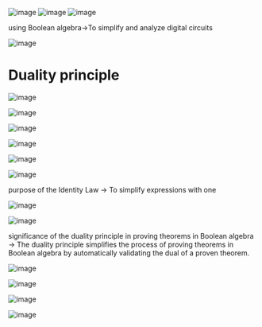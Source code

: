 ![image](https://github.com/user-attachments/assets/28b2f783-bd42-4ba1-b710-ed32c79a00ab)
![image](https://github.com/user-attachments/assets/df9c98c0-6958-450c-9796-a1f10dc2fd35)
![image](https://github.com/user-attachments/assets/d4d90e6a-5809-4325-bc76-c91edfad0b83)

using Boolean algebra->To simplify and analyze digital circuits

![image](https://github.com/user-attachments/assets/b088739a-3020-449c-9314-078ca9d644db)

# Duality principle

![image](https://github.com/user-attachments/assets/11865804-2ea2-4185-815c-10afa7ba6c7e)

![image](https://github.com/user-attachments/assets/7af1cff7-1039-4fd5-8da3-6f9d004d0e5a)

![image](https://github.com/user-attachments/assets/96d6fed3-f177-480f-a229-2fccd314b5ee)

![image](https://github.com/user-attachments/assets/213ae42a-bc5a-4cf2-a34c-d22b591cc276)

![image](https://github.com/user-attachments/assets/2ab03c2f-b038-4e98-ad14-63a4c5b1b098)

![image](https://github.com/user-attachments/assets/6b61acfe-aba5-4d4e-9cd6-41adc1363350)

purpose of the Identity Law -> To simplify expressions with one

![image](https://github.com/user-attachments/assets/9469b2c6-eb4a-47c2-867f-2d5ba4ad3d10)

![image](https://github.com/user-attachments/assets/adc8c31a-a255-43e4-8ff5-34e6b5afe360)

significance of the duality principle in proving theorems in Boolean algebra -> The duality principle simplifies the process of proving theorems in Boolean algebra by automatically validating the dual of a proven theorem.

![image](https://github.com/user-attachments/assets/74b99dd9-a413-4bb3-b274-bb81f39e044f)

![image](https://github.com/user-attachments/assets/d4913989-b021-41cf-8eb3-ca9f4ac3aa2f)

![image](https://github.com/user-attachments/assets/09d04b40-7858-42d7-9d95-cea61385da1d)

![image](https://github.com/user-attachments/assets/8c65a211-a50a-4dec-b7dc-6c1dee4b8106)
